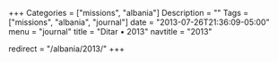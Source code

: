+++
Categories = ["missions", "albania"]
Description = ""
Tags = ["missions", "albania", "journal"]
date = "2013-07-26T21:36:09-05:00"
menu = "journal"
title = "Ditar • 2013"
navtitle = "2013"

redirect = "/albania/2013/"
+++

